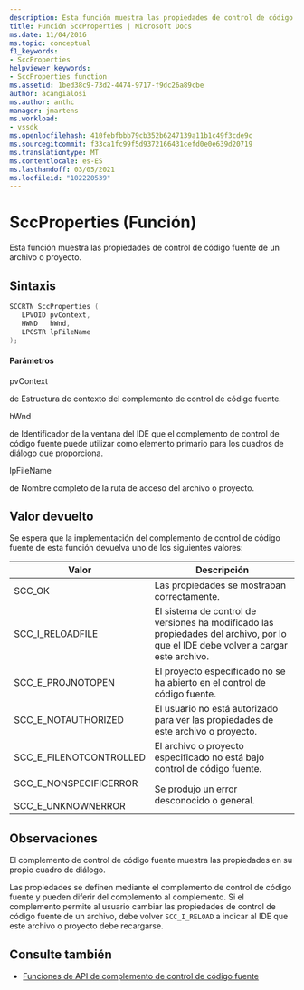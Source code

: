 ```yaml
---
description: Esta función muestra las propiedades de control de código fuente de un archivo o proyecto.
title: Función SccProperties | Microsoft Docs
ms.date: 11/04/2016
ms.topic: conceptual
f1_keywords:
- SccProperties
helpviewer_keywords:
- SccProperties function
ms.assetid: 1bed38c9-73d2-4474-9717-f9dc26a89cbe
author: acangialosi
ms.author: anthc
manager: jmartens
ms.workload:
- vssdk
ms.openlocfilehash: 410febfbbb79cb352b6247139a11b1c49f3cde9c
ms.sourcegitcommit: f33ca1fc99f5d9372166431cefd0e0e639d20719
ms.translationtype: MT
ms.contentlocale: es-ES
ms.lasthandoff: 03/05/2021
ms.locfileid: "102220539"
---
```

# <a name="sccproperties-function"></a>SccProperties (Función)
Esta función muestra las propiedades de control de código fuente de un archivo o proyecto.

## <a name="syntax"></a>Sintaxis

```cpp
SCCRTN SccProperties (
   LPVOID pvContext,
   HWND   hWnd,
   LPCSTR lpFileName
);
```

#### <a name="parameters"></a>Parámetros
 pvContext

de Estructura de contexto del complemento de control de código fuente.

 hWnd

de Identificador de la ventana del IDE que el complemento de control de código fuente puede utilizar como elemento primario para los cuadros de diálogo que proporciona.

 lpFileName

de Nombre completo de la ruta de acceso del archivo o proyecto.

## <a name="return-value"></a>Valor devuelto
 Se espera que la implementación del complemento de control de código fuente de esta función devuelva uno de los siguientes valores:

|Valor|Descripción|
|-----------|-----------------|
|SCC_OK|Las propiedades se mostraban correctamente.|
|SCC_I_RELOADFILE|El sistema de control de versiones ha modificado las propiedades del archivo, por lo que el IDE debe volver a cargar este archivo.|
|SCC_E_PROJNOTOPEN|El proyecto especificado no se ha abierto en el control de código fuente.|
|SCC_E_NOTAUTHORIZED|El usuario no está autorizado para ver las propiedades de este archivo o proyecto.|
|SCC_E_FILENOTCONTROLLED|El archivo o proyecto especificado no está bajo control de código fuente.|
|SCC_E_NONSPECIFICERROR<br /><br /> SCC_E_UNKNOWNERROR|Se produjo un error desconocido o general.|

## <a name="remarks"></a>Observaciones
 El complemento de control de código fuente muestra las propiedades en su propio cuadro de diálogo.

 Las propiedades se definen mediante el complemento de control de código fuente y pueden diferir del complemento al complemento. Si el complemento permite al usuario cambiar las propiedades de control de código fuente de un archivo, debe volver `SCC_I_RELOAD` a indicar al IDE que este archivo o proyecto debe recargarse.

## <a name="see-also"></a>Consulte también
- [Funciones de API de complemento de control de código fuente](../extensibility/source-control-plug-in-api-functions.md)
